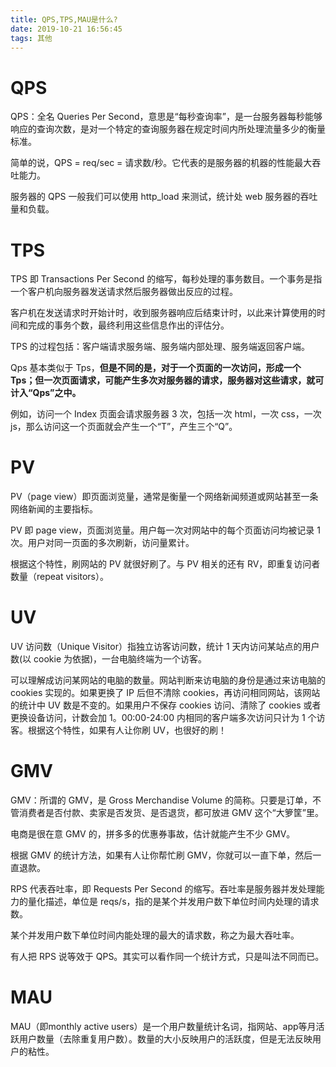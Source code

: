 ```yaml
---
title: QPS,TPS,MAU是什么?
date: 2019-10-21 16:56:45
tags: 其他
---
```


# QPS

QPS：全名 Queries Per Second，意思是“每秒查询率”，是一台服务器每秒能够响应的查询次数，是对一个特定的查询服务器在规定时间内所处理流量多少的衡量标准。

 

简单的说，QPS = req/sec = 请求数/秒。它代表的是服务器的机器的性能最大吞吐能力。

 

服务器的 QPS 一般我们可以使用 http_load 来测试，统计处 web 服务器的吞吐量和负载。

 # TPS 

TPS 即 Transactions Per Second 的缩写，每秒处理的事务数目。一个事务是指一个客户机向服务器发送请求然后服务器做出反应的过程。

客户机在发送请求时开始计时，收到服务器响应后结束计时，以此来计算使用的时间和完成的事务个数，最终利用这些信息作出的评估分。

 

TPS 的过程包括：客户端请求服务端、服务端内部处理、服务端返回客户端。

 

Qps 基本类似于 Tps，**但是不同的是，对于一个页面的一次访问，形成一个 Tps；但一次页面请求，可能产生多次对服务器的请求，服务器对这些请求，就可计入“Qps”之中。**

 

例如，访问一个 Index 页面会请求服务器 3 次，包括一次 html，一次 css，一次 js，那么访问这一个页面就会产生一个“T”，产生三个“Q”。

 # PV

PV（page view）即页面浏览量，通常是衡量一个网络新闻频道或网站甚至一条网络新闻的主要指标。

PV 即 page view，页面浏览量。用户每一次对网站中的每个页面访问均被记录 1 次。用户对同一页面的多次刷新，访问量累计。

根据这个特性，刷网站的 PV 就很好刷了。与 PV 相关的还有 RV，即重复访问者数量（repeat visitors）。



 # UV

UV 访问数（Unique Visitor）指独立访客访问数，统计 1 天内访问某站点的用户数(以 cookie 为依据)，一台电脑终端为一个访客。

 

可以理解成访问某网站的电脑的数量。网站判断来访电脑的身份是通过来访电脑的 cookies 实现的。如果更换了 IP 后但不清除 cookies，再访问相同网站，该网站的统计中 UV 数是不变的。如果用户不保存 cookies 访问、清除了 cookies 或者更换设备访问，计数会加 1。00:00-24:00 内相同的客户端多次访问只计为 1 个访客。根据这个特性，如果有人让你刷 UV，也很好的刷！

 

 # GMV

GMV：所谓的 GMV，是 Gross Merchandise Volume 的简称。只要是订单，不管消费者是否付款、卖家是否发货、是否退货，都可放进 GMV 这个“大箩筐”里。

电商是很在意 GMV 的，拼多多的优惠券事故，估计就能产生不少 GMV。

根据 GMV 的统计方法，如果有人让你帮忙刷 GMV，你就可以一直下单，然后一直退款。

 

RPS 代表吞吐率，即 Requests Per Second 的缩写。吞吐率是服务器并发处理能力的量化描述，单位是 reqs/s，指的是某个并发用户数下单位时间内处理的请求数。

某个并发用户数下单位时间内能处理的最大的请求数，称之为最大吞吐率。

 

有人把 RPS 说等效于 QPS。其实可以看作同一个统计方式，只是叫法不同而已。 



# MAU

MAU（即monthly active users）是一个用户数量统计名词，指网站、app等月活跃用户数量（去除重复用户数）。数量的大小反映用户的活跃度，但是无法反映用户的粘性。



